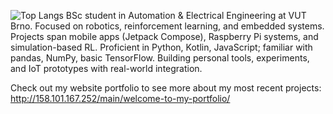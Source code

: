 ![Top Langs](https://github-readme-stats.vercel.app/api/top-langs/?username=aizej&theme=tokyonight)
BSc student in Automation & Electrical Engineering at VUT Brno.
Focused on robotics, reinforcement learning, and embedded systems.
Projects span mobile apps (Jetpack Compose), Raspberry Pi systems, and simulation-based RL.
Proficient in Python, Kotlin, JavaScript; familiar with pandas, NumPy, basic TensorFlow.
Building personal tools, experiments, and IoT prototypes with real-world integration.

Check out my website portfolio to see more about my most recent projects: 
http://158.101.167.252/main/welcome-to-my-portfolio/
